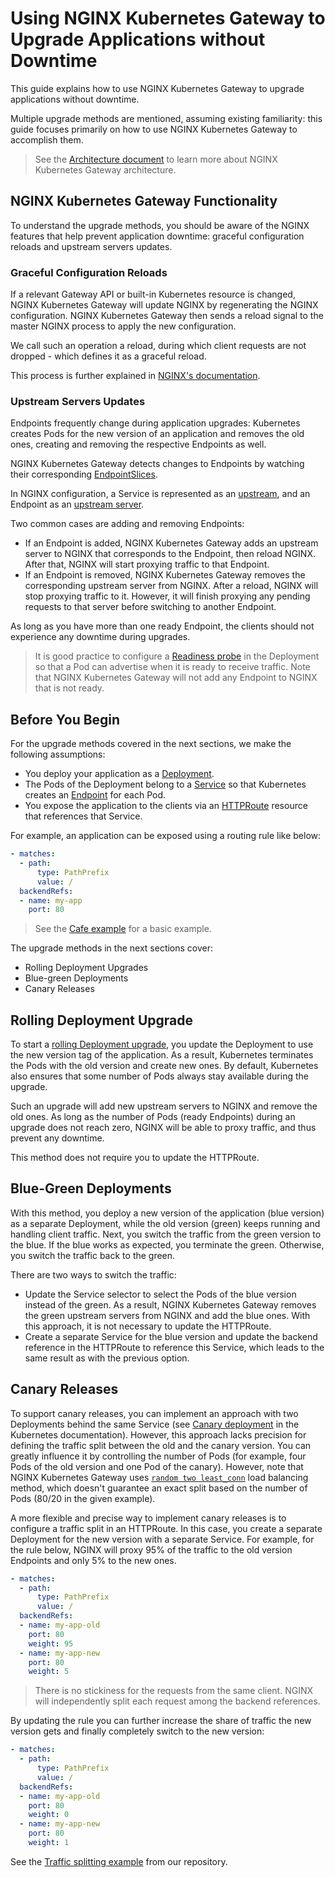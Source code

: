 # Using NGINX Kubernetes Gateway to Upgrade Applications without Downtime

This guide explains how to use NGINX Kubernetes Gateway to upgrade applications without downtime.

Multiple upgrade methods are mentioned, assuming existing familiarity: this guide focuses primarily on how to use NGINX
Kubernetes Gateway to accomplish them.

> See the [Architecture document](/docs/architecture.md) to learn more about NGINX Kubernetes Gateway architecture.

## NGINX Kubernetes Gateway Functionality

To understand the upgrade methods, you should be aware of the NGINX features that help prevent application downtime:
graceful configuration reloads and upstream servers updates.

### Graceful Configuration Reloads

If a relevant Gateway API or built-in Kubernetes resource is changed, NGINX Kubernetes Gateway will update NGINX by
regenerating the NGINX configuration. NGINX Kubernetes Gateway then sends a reload signal to the master NGINX process to
apply the new configuration.

We call such an operation a reload, during which client requests are not dropped - which defines it as a graceful reload.

This process is further explained in [NGINX's documentation](https://nginx.org/en/docs/control.html?#reconfiguration).

### Upstream Servers Updates

Endpoints frequently change during application upgrades: Kubernetes creates Pods for the new version of an application
and removes the old ones, creating and removing the respective Endpoints as well.

NGINX Kubernetes Gateway detects changes to Endpoints by watching their corresponding [EndpointSlices][endpoint-slices].

[endpoint-slices]:https://kubernetes.io/docs/concepts/services-networking/endpoint-slices/

In NGINX configuration, a Service is represented as an [upstream][upstream], and an Endpoint as an
[upstream server][upstream-server].

[upstream]:https://nginx.org/en/docs/http/ngx_http_upstream_module.html#upstream

[upstream-server]:https://nginx.org/en/docs/http/ngx_http_upstream_module.html#server

Two common cases are adding and removing Endpoints:

- If an Endpoint is added, NGINX Kubernetes Gateway adds an upstream server to NGINX that corresponds to the Endpoint,
  then reload NGINX. After that, NGINX will start proxying traffic to that Endpoint.
- If an Endpoint is removed, NGINX Kubernetes Gateway removes the corresponding upstream server from NGINX. After
  a reload, NGINX will stop proxying traffic to it. However, it will finish proxying any pending requests to that
  server before switching to another Endpoint.

As long as you have more than one ready Endpoint, the clients should not experience any downtime during upgrades.

> It is good practice to configure a [Readiness probe][readiness-probe] in the Deployment so that a Pod can advertise
> when it is ready to receive traffic. Note that NGINX Kubernetes Gateway will not add any Endpoint to NGINX that is not
> ready.

[readiness-probe]:https://kubernetes.io/docs/tasks/configure-pod-container/configure-liveness-readiness-startup-probes/

## Before You Begin

For the upgrade methods covered in the next sections, we make the following assumptions:

- You deploy your application as a [Deployment][deployment].
- The Pods of the Deployment belong to a [Service][service] so that Kubernetes creates an [Endpoint][endpoints] for
  each Pod.
- You expose the application to the clients via an [HTTPRoute][httproute] resource that references that Service.

[deployment]:https://kubernetes.io/docs/concepts/workloads/controllers/deployment/

[service]:https://kubernetes.io/docs/concepts/services-networking/service/

[httproute]:https://gateway-api.sigs.k8s.io/api-types/httproute/

[endpoints]:https://kubernetes.io/docs/reference/kubernetes-api/service-resources/endpoints-v1/

For example, an application can be exposed using a routing rule like below:

```yaml
- matches:
  - path:
      type: PathPrefix
      value: /
  backendRefs:
  - name: my-app
    port: 80
```

> See the [Cafe example](/examples/cafe-example) for a basic example.

The upgrade methods in the next sections cover:

- Rolling Deployment Upgrades
- Blue-green Deployments
- Canary Releases

## Rolling Deployment Upgrade

To start a [rolling Deployment upgrade][rolling-upgrade], you update the Deployment to use the new version tag of
the application. As a result, Kubernetes terminates the Pods with the old version and create new ones. By default,
Kubernetes also ensures that some number of Pods always stay available during the upgrade.

[rolling-upgrade]:https://kubernetes.io/docs/concepts/workloads/controllers/deployment/#rolling-update-deployment

Such an upgrade will add new upstream servers to NGINX and remove the old ones. As long as the number
of Pods (ready Endpoints) during an upgrade does not reach zero, NGINX will be able to proxy traffic, and thus prevent
any downtime.

This method does not require you to update the HTTPRoute.

## Blue-Green Deployments

With this method, you deploy a new version of the application (blue version) as a separate Deployment,
while the old version (green) keeps running and handling client traffic. Next, you switch the traffic from the
green version to the blue. If the blue works as expected, you terminate the green. Otherwise, you switch the traffic
back to the green.

There are two ways to switch the traffic:

- Update the Service selector to select the Pods of the blue version instead of the green. As a result, NGINX Kubernetes
  Gateway removes the green upstream servers from NGINX and add the blue ones. With this approach, it is not
  necessary to update the HTTPRoute.
- Create a separate Service for the blue version and update the backend reference in the HTTPRoute to reference this
  Service, which leads to the same result as with the previous option.

## Canary Releases

To support canary releases, you can implement an approach with two Deployments behind the same Service (see
[Canary deployment][canary] in the Kubernetes documentation). However, this approach lacks precision for defining the
traffic split between the old and the canary version. You can greatly influence it by controlling the number of Pods
(for example, four Pods of the old version and one Pod of the canary). However, note that NGINX Kubernetes Gateway uses
[`random two least_conn`][random-method] load balancing method, which doesn't guarantee an exact split based on the
number of Pods (80/20 in the given example).

[canary]:https://kubernetes.io/docs/concepts/workloads/controllers/deployment/#canary-deployment
[random-method]:https://nginx.org/en/docs/http/ngx_http_upstream_module.html#random

A more flexible and precise way to implement canary releases is to configure a traffic split in an HTTPRoute. In this
case, you create a separate Deployment for the new version with a separate Service. For example, for the rule below,
NGINX will proxy 95% of the traffic to the old version Endpoints and only 5% to the new ones.

```yaml
- matches:
  - path:
      type: PathPrefix
      value: /
  backendRefs:
  - name: my-app-old
    port: 80
    weight: 95
  - name: my-app-new
    port: 80
    weight: 5
```

> There is no stickiness for the requests from the same client. NGINX will independently split each request among
> the backend references.

By updating the rule you can further increase the share of traffic the new version gets and finally completely switch
to the new version:

```yaml
- matches:
  - path:
      type: PathPrefix
      value: /
  backendRefs:
  - name: my-app-old
    port: 80
    weight: 0
  - name: my-app-new
    port: 80
    weight: 1
```

See the [Traffic splitting example](/examples/traffic-splitting) from our repository.
